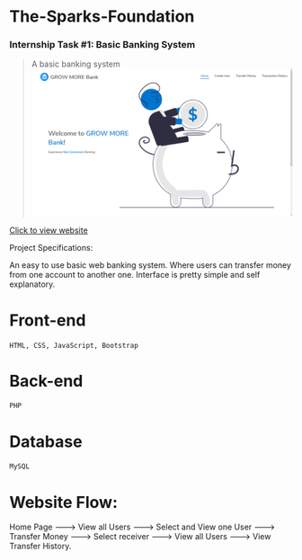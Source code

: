 # The-Sparks-Foundation
### Internship Task #1: Basic Banking System

> A basic banking system
![Preview](/static/preview.png)

[Click to view website](https://sarveshkt-growmore.000webhostapp.com/)

Project Specifications:

An easy to use basic web banking system. Where users can transfer money from one account to another one. Interface is pretty simple and self explanatory. 




# Front-end
    HTML, CSS, JavaScript, Bootstrap

# Back-end
    PHP

# Database
    MySQL

# Website Flow:
 Home Page ---> View all Users ---> Select and View one User ---> Transfer Money ---> Select receiver ---> View all Users ---> View Transfer History.
